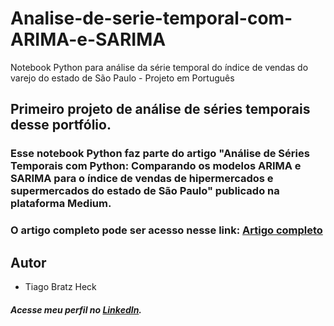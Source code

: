 # Analise-de-serie-temporal-com-ARIMA-e-SARIMA
Notebook Python para análise da série temporal do índice de vendas do varejo do estado de São Paulo - Projeto em Português

## Primeiro projeto de análise de séries temporais desse portfólio. 

### Esse notebook Python faz parte do artigo "Análise de Séries Temporais com Python: Comparando os modelos ARIMA e SARIMA para o índice de vendas de hipermercados e supermercados do estado de São Paulo" publicado na plataforma Medium.  

### O artigo completo pode ser acesso nesse link: [Artigo completo](https://medium.com/@heckheck2/an%C3%A1lise-de-s%C3%A9ries-temporais-com-python-comparando-os-modelos-arima-e-sarima-para-o-%C3%ADndice-de-718006b8535f)

## Autor
- Tiago Bratz Heck
##### Acesse meu perfil no [LinkedIn](https://www.linkedin.com/in/tiago-bratz-heck-0b9b5696/).
